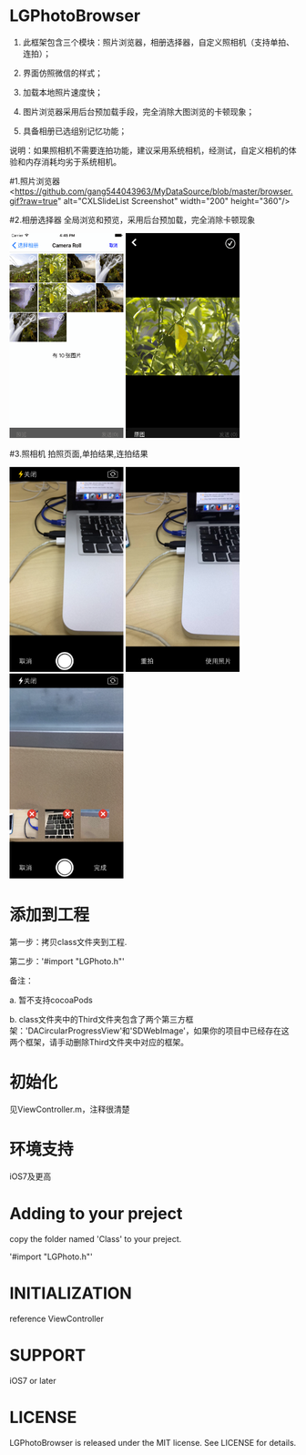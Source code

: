 # LGPhotoBrowser

1) 此框架包含三个模块：照片浏览器，相册选择器，自定义照相机（支持单拍、连拍）； 

2) 界面仿照微信的样式； 

3) 加载本地照片速度快； 

4) 图片浏览器采用后台预加载手段，完全消除大图浏览的卡顿现象； 

5) 具备相册已选组别记忆功能； 

说明：如果照相机不需要连拍功能，建议采用系统相机，经测试，自定义相机的体验和内存消耗均劣于系统相机。

#1.照片浏览器
<https://github.com/gang544043963/MyDataSource/blob/master/browser.gif?raw=true" alt="CXLSlideList Screenshot" width="200" height="360"/>


#2.相册选择器
全局浏览和预览，采用后台预加载，完全消除卡顿现象

<img src="https://github.com/gang544043963/MyDataSource/blob/master/picker.gif?raw=true" alt="CXLSlideList Screenshot" width="200" height="360"/> <img src="https://github.com/gang544043963/MyDataSource/blob/master/browser1.gif?raw=true" alt="CXLSlideList Screenshot" width="200" height="360"/>


#3.照相机
拍照页面,单拍结果,连拍结果

<img src="https://github.com/gang544043963/MyDataSource/blob/master/IMG_2653.PNG?raw=true" alt="CXLSlideList Screenshot" width="200" height="360"/>  <img src="https://github.com/gang544043963/MyDataSource/blob/master/IMG_2652.PNG?raw=true" alt="CXLSlideList Screenshot" width="200" height="360"/> <img src="https://github.com/gang544043963/MyDataSource/blob/master/IMG_2651.PNG?raw=true" alt="CXLSlideList Screenshot" width="200" height="360"/>

# 添加到工程
第一步：拷贝class文件夹到工程.

第二步：'#import "LGPhoto.h"'

备注：

a. 暂不支持cocoaPods

b. class文件夹中的Third文件夹包含了两个第三方框架：'DACircularProgressView'和'SDWebImage'，如果你的项目中已经存在这两个框架，请手动删除Third文件夹中对应的框架。

# 初始化
见ViewController.m，注释很清楚

# 环境支持
iOS7及更高

# Adding to your preject
copy the folder named 'Class' to your preject.

'#import "LGPhoto.h"'

# INITIALIZATION
reference ViewController

# SUPPORT
iOS7 or later

# LICENSE
LGPhotoBrowser is released under the MIT license. See LICENSE for details.
